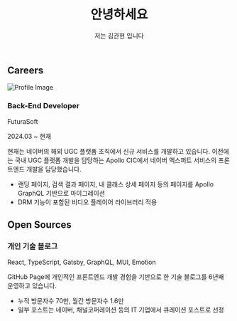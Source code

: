 <!DOCTYPE html>
<html lang="en">

<head>
    <meta charset="UTF-8">
    <meta name="viewport" content="width=device-width, initial-scale=1.0">
    <title>Resume</title>
    <link href="https://cdn.jsdelivr.net/npm/tailwindcss@3.4.1/dist/tailwind.min.css" rel="stylesheet">
</head>

<body class="bg-gray-100 text-gray-900">
    <div class="max-w-3xl mx-auto p-4">
        <header class="mb-8">
            <h1 class="text-3xl font-bold">안녕하세요</h1>
            <p class="mt-2">저는 김관현 입니다</p>
        </header>
        <section class="mb-8">
            <h2 class="text-2xl font-semibold">Careers</h2>
            <div class="mt-4">
                <div class="grid grid-cols-4 gap-4">
                    <div class="bg-white shadow-md rounded p-4 mb-4 flex col-span-3">
                        <div class="flex flex-col">
                            <div class="flex items-center mb-2">
                                <div class="flex">
                                    <div class="flex items-center">
                                        <div class="w-1/2 flex justify-center">
                                            <img src="../blog/img/resume/futura.jpg" alt="Profile Image" class="w-32 h-32 object-contain">
                                        </div>
                                        <div class="w-1/2 flex flex-col justify-center">
                                            <h3 class="text-xl font-semibold">Back-End Developer</h3>
                                            <p class="text-lg font-medium">FuturaSoft</p>
                                            <p class="text-sm text-gray-600">2024.03 ~ 현재</p>
                                        </div>
                                    </div>
                                </div>
                            </div>
                            <div>
                                <p class="mt-2">현재는 네이버의 해외 UGC 플랫폼 조직에서 신규 서비스를 개발하고 있습니다. 이전에는 국내 UGC 플랫폼 개발을 담당하는 Apollo CIC에서 네이버 엑스퍼트 서비스의 프론트엔드 개발을 담당했습니다.</p>
                                <ul class="list-disc pl-5 mt-2">
                                    <li>랜딩 페이지, 검색 결과 페이지, 내 클래스 상세 페이지 등의 페이지를 Apollo GraphQL 기반으로 마이그레이션</li>
                                    <li>DRM 기능이 포함된 비디오 플레이어 라이브러리 적용</li>
                                </ul>
                            </div>
                        </div>
                    </div>
                    <div class="bg-white shadow-md rounded p-4 mb-4 col-span-4"></div>
                    <div class="bg-white shadow-md rounded p-4 mb-4 col-span-4"></div>
                </div>
            </div>
        </section>
        <section class="mb-8">
            <h2 class="text-2xl font-semibold">Open Sources</h2>
            <div class="mt-4">
                <div class="bg-white shadow-md rounded p-4 mb-4">
                    <h3 class="text-xl font-semibold">개인 기술 블로그</h3>
                    <p class="text-sm text-gray-600">React, TypeScript, Gatsby, GraphQL, MUI, Emotion</p>
                    <p class="mt-2">GitHub Page에 개인적인 프론트엔드 개발 경험을 기반으로 한 기술 블로그를 6년째 운영하고 있습니다.</p>
                    <ul class="list-disc pl-5 mt-2">
                        <li>누적 방문자수 70만, 월간 방문자수 1.6만</li>
                        <li>일부 포스트는 네이버, 채널코퍼레이션 등의 IT 기업에서 큐레이션 포스트로 선정</li>
                    </ul>
                </div>
                <!-- Add more open source projects similarly -->
            </div>
        </section>
        <!-- Add other sections like Activities, Educations similarly -->
    </div>
</body>

</html>